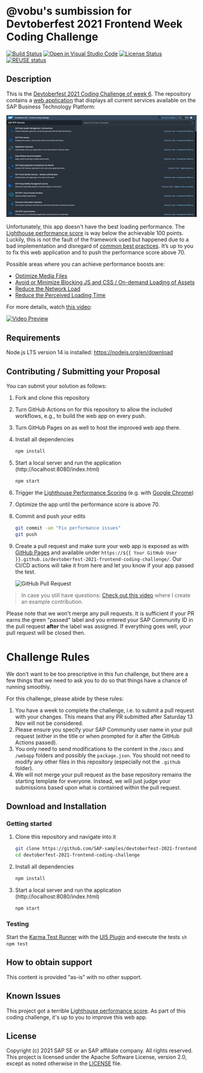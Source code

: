 # @vobu's sumbission for Devtoberfest 2021 Frontend Week Coding Challenge

[![Build Status][test-image]][test-url]
[![Open in Visual Studio Code][vscode-image]][vscode-url]
[![License Status][license-image]][license-url]
[![REUSE status][reuse-image]][reuse-url]

## Description

This is the [Devtoberfest 2021 Coding Challenge of week 6](https://github.com/SAP-samples/devtoberfest-2021/blob/main/topics/Week6_Frontend/README.md#coding-challenge). The repository contains a [web application](https://sap-samples.github.io/devtoberfest-2021-frontend-coding-challenge/) that displays all current services available on the SAP Business Technology Platform:

![Running app in light mode](./running.png)

Unfortunately, this app doesn't have the best loading performance. The [Lighthouse performance score](https://web.dev/performance-scoring/) is way below the achievable 100 points. Luckily, this is not the fault of the framework used but happened due to a bad implementation and disregard of [common best practices](https://www.youtube.com/watch?v=CBF_8eOjuc8). It’s up to you to fix this web application and to push the performance score above 70.

Possible areas where you can achieve performance boosts are:
- [Optimize Media Files](https://www.youtube.com/watch?v=CBF_8eOjuc8&t=551s)
- [Avoid or Minimize Blocking JS and CSS / On-demand Loading of Assets](https://www.youtube.com/watch?v=CBF_8eOjuc8&t=675s)
- [Reduce the Network Load](https://www.youtube.com/watch?v=CBF_8eOjuc8&t=859s)
- [Reduce the Perceived Loading Time](https://www.youtube.com/watch?v=CBF_8eOjuc8&t=970s)


For more details, watch [this video](https://www.youtube.com/watch?v=CBF_8eOjuc8):


[![Video Preview](https://img.youtube.com/vi/CBF_8eOjuc8/0.jpg)](https://www.youtube.com/watch?v=CBF_8eOjuc8)

## Requirements

Node.js LTS version 14 is installed: https://nodejs.org/en/download

## Contributing / Submitting your Proposal

You can submit your solution as follows:

1. Fork and clone this repository

1. Turn GitHub Actions on for this repository to allow the included workflows, e.g.,  to build the web app on every push.

1. Turn GitHub Pages on as well to host the improved web app there.

1. Install all dependencies

    ```sh
    npm install
    ```

1. Start a local server and run the application (http://localhost:8080/index.html)

    ```sh
    npm start
    ```

1. Trigger the [Lighthouse Performance Scoring](https://web.dev/performance-scoring/) (e.g. with [Google Chrome](https://developers.google.com/web/tools/lighthouse))

1. Optimize the app until the performance score is above 70.

1. Commit and push your edits

    ```sh
    git commit -am "Fix performance issues"
    git push
    ```

1. Create a pull request and make sure your web app is exposed as with [GitHub Pages](https://pages.github.com/) and available under `https://${{ Your GitHub User }}.github.io/devtoberfest-2021-frontend-coding-challenge/`. Our CI/CD actions will take it from here and let you know if your app passed the test.

    ![GitHub Pull Request](./PR.png)

> In case you still have questions: [Check out this video](https://www.youtube.com/watch?v=CBF_8eOjuc8&t=1292s) where I create an example contribution.

Please note that we won't merge any pull requests. It is sufficient if your PR earns the green "passed" label and you entered your SAP Community ID in the pull request **after** the label was assigned. If everything goes well, your pull request will be closed then.

# Challenge Rules

We don't want to be too prescriptive in this fun challenge, but there are a few things that we need to ask you to do so that things have a chance of running smoothly.

For this challenge, please abide by these rules:

1. You have a week to complete the challenge, i.e. to submit a pull request with your changes. This means that any PR submitted after Saturday 13 Nov will not be considered.
1. Please ensure you specify your SAP Community user name in your pull request (either in the title or when prompted for it after the GitHub Actions passed).
1. You only need to send modifications to the content in the `/docs` and `/webapp` folders and possibly the `package.json`. You should not need to modify any other files in this repository (especially not the `.github` folder).
1. We will not merge your pull request as the base repository remains the starting template for everyone. Instead, we will just judge your submissions based upon what is contained within the pull request.

## Download and Installation

### Getting started

1. Clone this repository and navigate into it
    ```sh
    git clone https://github.com/SAP-samples/devtoberfest-2021-frontend-coding-challenge
    cd devtoberfest-2021-frontend-coding-challenge
    ```
1. Install all dependencies

    ```sh
    npm install
    ```

1. Start a local server and run the application (http://localhost:8080/index.html)
    ```sh
    npm start
    ```

### Testing

Start the [Karma Test Runner](https://karma-runner.github.io/latest/index.html) with the [UI5 Plugin](https://github.com/SAP/karma-ui5) and execute the tests
`sh npm test `

## How to obtain support

This content is provided "as-is" with no other support.

## Known Issues

This project got a terrible [Lighthouse performance score](https://web.dev/performance-scoring/). As part of this coding challenge, it's up to you to improve this web app.

## License

Copyright (c) 2021 SAP SE or an SAP affiliate company. All rights reserved. This project is licensed under the Apache Software License, version 2.0, except as noted otherwise in the [LICENSE](LICENSES/Apache-2.0.txt) file.

[test-image]: https://github.com/SAP-samples/devtoberfest-2021-frontend-coding-challenge/actions/workflows/push.yaml/badge.svg
[test-url]: https://github.com/SAP-samples/devtoberfest-2021-frontend-coding-challenge/actions/workflows/push.yaml
[license-image]: https://img.shields.io/github/license/SAP-samples/devtoberfest-2021-frontend-coding-challenge.svg
[license-url]: https://github.com/SAP-samples/devtoberfest-2021-frontend-coding-challenge/blob/master/LICENSE
[reuse-image]: https://api.reuse.software/badge/github.com/SAP-samples/devtoberfest-2021-frontend-coding-challenge
[reuse-url]: https://api.reuse.software/info/github.com/SAP-samples/devtoberfest-2021-frontend-coding-challenge
[vscode-image]: https://open.vscode.dev/badges/open-in-vscode.svg
[vscode-url]: https://open.vscode.dev/SAP-samples/devtoberfest-2021-frontend-coding-challenge/
